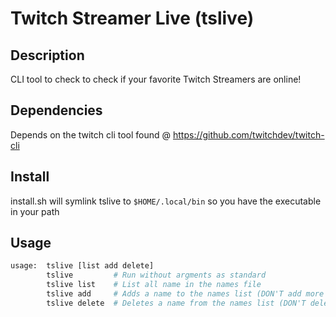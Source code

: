 # Twitch Streamer Live (tslive)

## Description

CLI tool to check to check if your favorite Twitch Streamers are online!

## Dependencies

Depends on the twitch cli tool found @ https://github.com/twitchdev/twitch-cli

## Install

install.sh will symlink tslive to `$HOME/.local/bin` so you have the executable in your path

## Usage

```bash
usage:  tslive [list add delete]
        tslive         # Run without argments as standard
        tslive list    # List all name in the names file
        tslive add     # Adds a name to the names list (DON'T add more then one name each time)
        tslive delete  # Deletes a name from the names list (DON'T delete more then one name each time)
```
